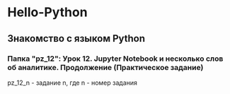 # Hello-Python
## Знакомство с языком Python

### Папка "pz_12": Урок 12. Jupyter Notebook и несколько слов об аналитике. Продолжение (Практическое задание)

pz_12_n - задание n, где n - номер задания

